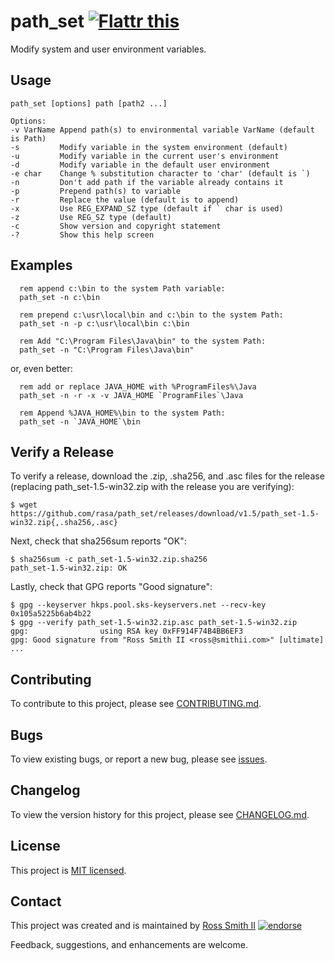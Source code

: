 # path_set [![Flattr this][flatter_png]][flatter]

Modify system and user environment variables.

## Usage

````
path_set [options] path [path2 ...]

Options:
-v VarName Append path(s) to environmental variable VarName (default is Path)
-s         Modify variable in the system environment (default)
-u         Modify variable in the current user's environment
-d         Modify variable in the default user environment
-e char    Change % substitution character to 'char' (default is `)
-n         Don't add path if the variable already contains it
-p         Prepend path(s) to variable
-r         Replace the value (default is to append)
-x         Use REG_EXPAND_SZ type (default if ` char is used)
-z         Use REG_SZ type (default)
-c         Show version and copyright statement
-?         Show this help screen
````

## Examples

````batch
  rem append c:\bin to the system Path variable:
  path_set -n c:\bin

  rem prepend c:\usr\local\bin and c:\bin to the system Path:
  path_set -n -p c:\usr\local\bin c:\bin

  rem Add "C:\Program Files\Java\bin" to the system Path:
  path_set -n "C:\Program Files\Java\bin"
````

or, even better:

````batch
  rem add or replace JAVA_HOME with %ProgramFiles%\Java
  path_set -n -r -x -v JAVA_HOME `ProgramFiles`\Java

  rem Append %JAVA_HOME%\bin to the system Path:
  path_set -n `JAVA_HOME`\bin
````

## Verify a Release

To verify a release, download the .zip, .sha256, and .asc files for the release 
(replacing path_set-1.5-win32.zip with the release you are verifying):

````
$ wget https://github.com/rasa/path_set/releases/download/v1.5/path_set-1.5-win32.zip{,.sha256,.asc}
````

Next, check that sha256sum reports "OK":
````
$ sha256sum -c path_set-1.5-win32.zip.sha256
path_set-1.5-win32.zip: OK
````

Lastly, check that GPG reports "Good signature":

````
$ gpg --keyserver hkps.pool.sks-keyservers.net --recv-key 0x105a5225b6ab4b22
$ gpg --verify path_set-1.5-win32.zip.asc path_set-1.5-win32.zip
gpg:                using RSA key 0xFF914F74B4BB6EF3
gpg: Good signature from "Ross Smith II <ross@smithii.com>" [ultimate]
...
````

## Contributing

To contribute to this project, please see [CONTRIBUTING.md](CONTRIBUTING.md).

## Bugs

To view existing bugs, or report a new bug, please see [issues](../../issues).

## Changelog

To view the version history for this project, please see [CHANGELOG.md](CHANGELOG.md).

## License

This project is [MIT licensed](LICENSE).

## Contact

This project was created and is maintained by [Ross Smith II][] [![endorse][endorse_png]][endorse]

Feedback, suggestions, and enhancements are welcome.

[Ross Smith II]: mailto:ross@smithii.com "ross@smithii.com"
[flatter]: https://flattr.com/submit/auto?user_id=rasa&url=https%3A%2F%2Fgithub.com%2Frasa%2Fpath_set
[flatter_png]: http://button.flattr.com/flattr-badge-large.png "Flattr this"
[endorse]: https://coderwall.com/rasa
[endorse_png]: https://api.coderwall.com/rasa/endorsecount.png "endorse"

